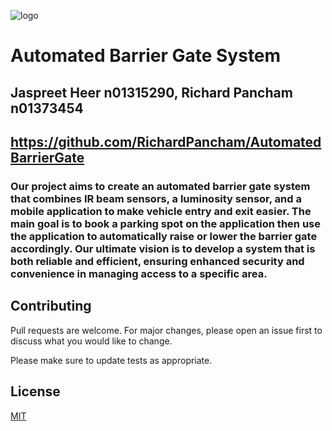 ![logo](https://cdn.shopify.com/s/files/1/0537/7916/9453/articles/choosing-right-replacement-barrier-gate-arm-blog-post_1200x.jpg?v=1648761510)
# Automated Barrier Gate System
## Jaspreet Heer n01315290, Richard Pancham n01373454
## https://github.com/RichardPancham/AutomatedBarrierGate
### Our project aims to create an automated barrier gate system that combines IR beam sensors, a luminosity sensor, and a mobile application to make vehicle entry and exit easier. The main goal is to book a parking spot on the application then use the application to automatically raise or lower the barrier gate accordingly. Our ultimate vision is to develop a system that is both reliable and efficient, ensuring enhanced security and convenience in managing access to a specific area.


## Contributing

Pull requests are welcome. For major changes, please open an issue first
to discuss what you would like to change.

Please make sure to update tests as appropriate.

## License

[MIT](https://choosealicense.com/licenses/mit/)

